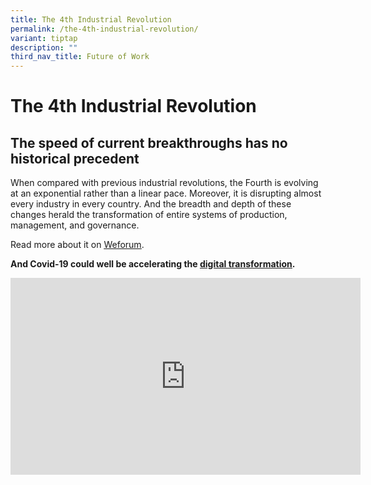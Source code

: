 ```yaml
---
title: The 4th Industrial Revolution
permalink: /the-4th-industrial-revolution/
variant: tiptap
description: ""
third_nav_title: Future of Work
---
```

<h1>The 4th Industrial Revolution</h1>
<h2>The speed of current breakthroughs has no historical precedent</h2>
<p>When compared with previous industrial revolutions, the Fourth is evolving
at an exponential rather than a linear pace. Moreover, it is disrupting
almost every industry in every country. And the breadth and depth of these
changes herald the transformation of entire systems of production, management,
and governance.</p>
<p>Read more about it on <a href="https://www.weforum.org/agenda/2016/01/the-fourth-industrial-revolution-what-it-means-and-how-to-respond/" class="wixui-rich-text__text" rel="noopener noreferrer nofollow" target="_blank"><u>Weforum</u></a>.</p>
<p><strong>And Covid-19 could well be accelerating the <a href="https://www.forbes.com/sites/carolinamilanesi/2020/05/11/digital-transformation-and-digital-divide-post-covid-19/#6c7549d21656" class="wixui-rich-text__text" rel="noopener noreferrer nofollow" target="_blank"><u>digital transformation</u></a>.</strong>
</p>
<div class="iframe-wrapper">
<iframe height="315" width="560" allowfullscreen="true" frameborder="0" src="https://www.youtube.com/embed/SCGV1tNBoeU?si=qdmX-NY6EskLnJv9"></iframe>
</div>
<p></p>